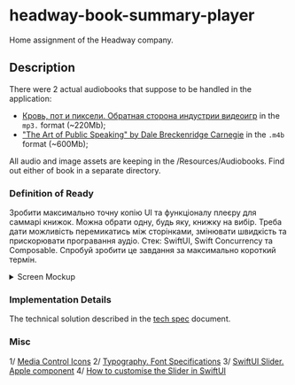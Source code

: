 # headway-book-summary-player

Home assignment of the Headway company.

## Description

There were 2 actual audiobooks that suppose to be handled in the application:

- [Кровь, пот и пиксели. Обратная сторона индустрии видеоигр](https://rutracker.org/forum/viewtopic.php?t=5737054) in the `mp3.` format (~220Mb);
- ["The Art of Public Speaking" by Dale Breckenridge Carnegie](https://www.audiobooksworld.org/the-art-of-public-speaking) in the `.m4b` format (~600Mb);

All audio and image assets are keeping in the /Resources/Audiobooks. Find out either of book in a separate directory.

### Definition of Ready

Зробити максимально точну копію UI та функціоналу плеєру для саммарі книжок. Можна обрати одну, будь яку, книжку на вибір. Треба дати можливість перемикатись між сторінками, змінювати швидкість та прискорювати програвання аудіо. Стек: SwiftUI, Swift Concurrency та Composable. Спробуй зробити це завдання за максимально короткий термін.

<details>
<summary>Screen Mockup</summary>

![Image](Documentation/photo_2022-12-21%2013.10.07.jpeg)

</details>

### Implementation Details

The technical solution described in the [tech spec](Documentation/BookSummaryPlayerTechSpec.md) document.

### Misc

1/ [Media Control Icons](https://icons8.com/icon/set/media-controls/windows)
2/ [Typography. Font Specifications](https://developer.apple.com/design/human-interface-guidelines/foundations/typography) 
3/ [SwiftUI Slider. Apple component](https://developer.apple.com/documentation/swiftui/slider)
4/ [How to customise the Slider in SwiftUI](https://swdevnotes.com/swift/2021/how-to-customise-the-slider-in-swiftui/)
